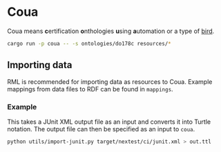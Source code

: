 # Coua

Coua means **c**ertification **o**nthologies **u**sing **a**utomation or a type of [bird](https://en.wikipedia.org/wiki/Coua).

```sh
cargo run -p coua -- -s ontologies/do178c resources/*
```

## Importing data

RML is recommended for importing data as resources to Coua.
Example mappings from data files to RDF can be found in `mappings`.

### Example

This takes a JUnit XML output file as an input and converts it into Turtle notation.
The output file can then be specified as an input to `coua`.

```sh
python utils/import-junit.py target/nextest/ci/junit.xml > out.ttl
```
